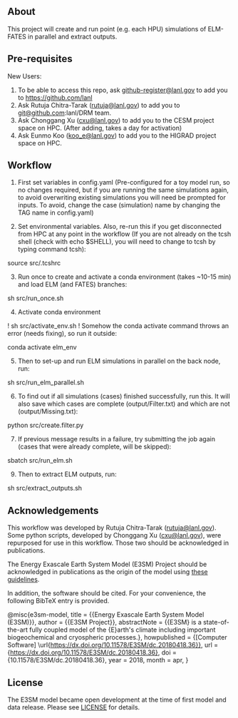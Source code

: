 About
--------------------------------------------------------------------------------

This project will create and run point (e.g. each HPU) simulations of ELM-FATES in parallel and extract outputs.

Pre-requisites
--------------------------------------------------------------------------------
New Users:

1. To be able to access this repo, ask github-register@lanl.gov to add you to https://github.com/lanl
2. Ask Rutuja Chitra-Tarak (rutuja@lanl.gov) to add you to git@github.com:lanl/DRM team.
3. Ask Chonggang Xu (cxu@lanl.gov) to add you to the CESM project space on HPC. (After adding, takes a day for activation)
4. Ask Eunmo Koo (koo_e@lanl.gov) to add you to the HIGRAD project space on HPC.

Workflow
--------------------------------------------------------------------------------

1. First set variables in config.yaml (Pre-configured for a toy model run, so no changes required, but if you are running the same simulations again, to avoid overwriting existing simulations you will need be prompted for inputs. To avoid, change the case (simulation) name by changing the TAG name in config.yaml)

2. Set environmental variables. Also, re-run this if you get disconnected from HPC at any point in the workflow (If you are not already on the tcsh shell (check with echo $SHELL), you will need to change to tcsh by typing command tcsh):

source src/.tcshrc

3. Run once to create and activate a conda environment (takes ~10-15 min) and load ELM (and FATES) branches:

sh src/run_once.sh

4. Activate conda environment

! sh src/activate_env.sh 
! Somehow the conda activate command throws an error (needs fixing), so run it outside:

conda activate elm_env

5. Then to set-up and run ELM simulations in parallel on the back node, run: 

sh src/run_elm_parallel.sh

6. To find out if all simulations (cases) finished successfully, run this. It will also save which cases are complete (output/Filter.txt) and which are not (output/Missing.txt):

python src/create.filter.py

7.  If previous message results in a failure, try submitting the job again (cases that were already complete, will be skipped):

sbatch src/run_elm.sh

9. Then to extract ELM outputs, run:

sh src/extract_outputs.sh

Acknowledgements
--------------------------------------------------------------------------------

This workflow was developed by Rutuja Chitra-Tarak (rutuja@lanl.gov). Some python scripts, developed by Chonggang Xu (cxu@lanl.gov), were repurposed for use in this workflow. Those two should be acknowledged in publications. 

The Energy Exascale Earth System Model (E3SM) Project should be acknowledged in publications as the origin of the model using 
[these guidelines](https://e3sm.org/resources/policies/acknowledge-e3sm/).

In addition, the software should be cited. For your convenience, the following BibTeX entry is provided.

@misc{e3sm-model,
	title = {{Energy Exascale Earth System Model (E3SM)}},
	author = {{E3SM Project}},
	abstractNote = {{E3SM} is a state-of-the-art fully coupled model of the {E}arth's 
		climate including important biogeochemical and cryospheric processes.},
	howpublished = {[Computer Software] \url{https://dx.doi.org/10.11578/E3SM/dc.20180418.36}},
	url = {https://dx.doi.org/10.11578/E3SM/dc.20180418.36},
	doi = {10.11578/E3SM/dc.20180418.36},
	year = 2018,
	month = apr,
}

License
--------------------------------------------------------------------------------

The E3SM model became open development at the time of first model and data release. Please see [LICENSE](https://github.com/rutujact/E3SM/blob/master/LICENSE) for details.

